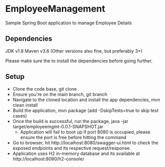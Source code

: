 # EmployeeManagement

Sample Spring Boot application to manage Employee Details

## Dependencies

JDK v1.8
Maven v3.6 (Other versions also fine, but preferably 3+)

Please make sure the to install the dependencies before going further.

## Setup

 * Clone the code base, git clone <SSH or HTTPS URL>
 * Ensure you're on the main branch, git branch
 * Navigate to the cloned location and install the app dependencies, mvn clean install
 * Build the application, mvn package (add -DskipTests=true to skip test cases)
 * Once the build is successful, run the package, java -jar target/employeemgmt-0.0.1-SNAPSHOT.jar
    * Application will fail to boot up if port 8080 is occupied, please ensure the port is free before hitting the command
 * Go to browser, hit http://localhost:8080/swagger-ui.html to check the exposed endpoints and its respective request/response. 
 * Application uses H2 in-memory database and its available at http://localhost:8080/h2-console/


